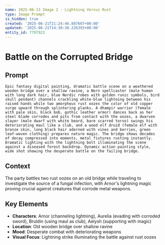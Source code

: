 ```yaml
---
name: 2025-06-13 Image 2 - Lightning Versus Rust
type: Image Prompt
is_hidden: true
created: '2025-06-21T21:24:46.887607+00:00'
updated: '2025-08-21T14:30:30.226393+00:00'
entity_id: 7797923
---
```


# Battle on the Corrupted Bridge

## Prompt

```
Epic fantasy digital painting, dramatic battle scene on a weathered wooden bridge over a shallow ravine, a Norn spellcaster (male human with long dark hair, blue Nordic robes with golden runic symbols, bird skull pendant) channels crackling white-blue lightning between his raised hands while two amorphous rust oozes the color of old copper surge upward through splintering planks. A dhampir warrior (female with pale skin, black bob, gothic leather armor) dances back as her steel blade corrodes and pits from contact with the oozes, a dwarven slayer (male dwarf with white beard, bare scarred torso) swings his deteriorating maul like a club, and a wood elf druid (female elf with bronze skin, long black hair adorned with vines and berries, green leaf-woven clothing) prepares nature magic. The bridge shows decades of decay compressed into moments, metal fixtures rusting instantly. Dramatic lighting with the lightning bolt illuminating the scene against a diseased forest backdrop. Dynamic action painting style, wide shot showing the desperate battle on the failing bridge.
```

## Context

The party battles two rust oozes on an old bridge while traveling to investigate the source of a fungal infection, with Arnor's lightning magic proving crucial against creatures that corrode metal weapons.

## Key Elements

- **Characters**: Arnor (channeling lightning), Aurelia (evading with corroded sword), Bruldin (using maul as club), Aelysh (supporting with magic)
- **Location**: Old wooden bridge over shallow ravine
- **Mood**: Desperate combat with deteriorating weapons
- **Visual Focus**: Lightning strike illuminating the battle against rust oozes